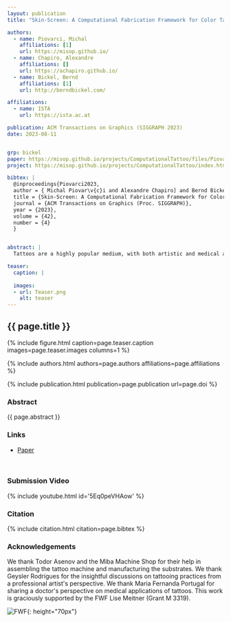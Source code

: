 ```yaml
---
layout: publication
title: "Skin-Screen: A Computational Fabrication Framework for Color Tattoos"

authors:
  - name: Piovarci, Michal
    affiliations: [1]
    url: https://misop.github.io/
  - name: Chapiro, Alexandre
    affiliations: []
    url: https://achapiro.github.io/
  - name: Bickel, Bernd
    affiliations: [1]
    url: http://berndbickel.com/

affiliations:
  - name: ISTA
    url: https://ista.ac.at

publication: ACM Transactions on Graphics (SIGGRAPH 2023)
date: 2023-08-11


grp: bickel
paper: https://misop.github.io/projects/ComputationalTattoo/files/Piovarci2023.pdf
project: https://misop.github.io/projects/ComputationalTattoo/index.html

bibtex: |
  @inproceedings{Piovarci2023,
  author = { Michal Piovar\v{c}i and Alexandre Chapiro] and Bernd Bickel},
  title = {Skin-Screen: A Computational Fabrication Framework for Color Tattoos},
  journal = {ACM Transactions on Graphics (Proc. SIGGRAPH)},
  year = {2023},
  volume = {42},
  number = {4}
  }


abstract: |
  Tattoos are a highly popular medium, with both artistic and medical applications. Although the mechanical process of tattoo application has evolved historically, the results are reliant on the artisanal skill of the artist. This can be especially challenging for some skin tones, or in cases where artists lack experience. We provide the first systematic overview of tattooing as a computational fabrication technique. We built an automated tattooing rig and a recipe for the creation of silicone sheets mimicking realistic skin tones, which allowed us to create an accurate model predicting tattoo appearance. This enables several exciting applications including tattoo previewing, color retargeting, novel ink spectra optimization, color-accurate prosthetics, and more.

teaser:
  caption: |
    
  images:
  - url: Teaser.png
    alt: teaser
---
```


## {{ page.title }}

{% include figure.html caption=page.teaser.caption images=page.teaser.images columns=1 %}

{% include authors.html authors=page.authors affiliations=page.affiliations %}

{% include publication.html publication=page.publication url=page.doi %}


### Abstract

{{ page.abstract }}

### Links

* [Paper](https://misop.github.io/projects/LearningMMFFD/files/Liao2023.pdf)
<br>

### Submission Video

{% include youtube.html id='5Eq0peVHAow' %}

### Citation

{% include citation.html citation=page.bibtex %}

### Acknowledgements

We thank Todor Asenov and the Miba Machine Shop for their help in assembling the tattoo machine and manufacturing the substrates. We thank Geysler Rodrigues for the insightful discussions on tattooing practices from a professional artist's perspective. We thank Maria Fernanda Portugal for sharing a doctor's perspective on medical applications of tattoos. This work is graciously supported by the FWF Lise Meitner (Grant M 3319).

![FWF](fwf.jpg){: height="70px"}